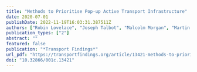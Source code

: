 ```yaml
---
title: "Methods to Prioritise Pop-up Active Transport Infrastructure"
date: 2020-07-01
publishDate: 2022-11-19T16:03:31.387511Z
authors: ["Robin Lovelace", "Joseph Talbot", "Malcolm Morgan", "Martin Lucas-Smith"]
publication_types: ["2"]
abstract: ""
featured: false
publication: "*Transport Findings*"
url_pdf: "https://transportfindings.org/article/13421-methods-to-prioritise-pop-up-active-transport-infrastructure"
doi: "10.32866/001c.13421"
---
```


